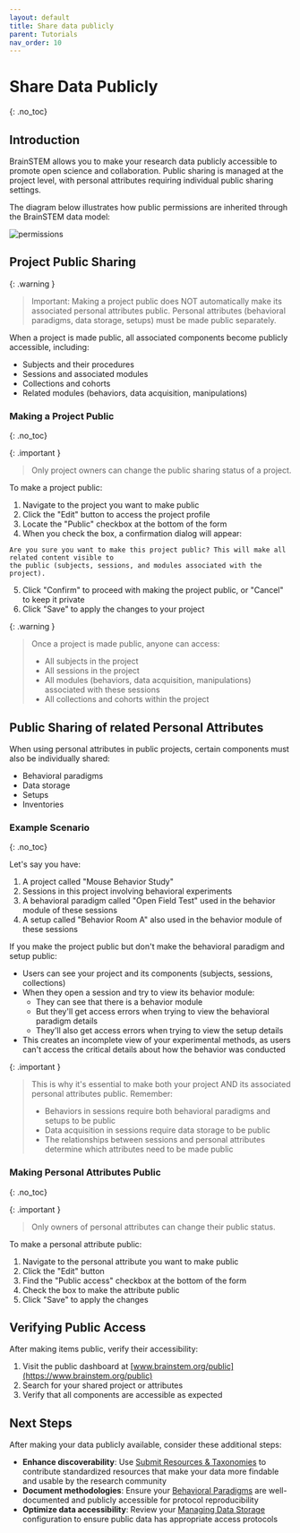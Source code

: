 ```yaml
---
layout: default
title: Share data publicly
parent: Tutorials
nav_order: 10
---
```


# Share Data Publicly
{: .no_toc}

## Introduction

BrainSTEM allows you to make your research data publicly accessible to promote open science and collaboration. Public sharing is managed at the project level, with personal attributes requiring individual public sharing settings.

The diagram below illustrates how public permissions are inherited through the BrainSTEM data model:
 
![permissions]({{site.baseurl}}/assets/images/permission_public.png)

## Project Public Sharing

{: .warning }
> Important: Making a project public does NOT automatically make its associated personal attributes public. Personal attributes (behavioral paradigms, data storage, setups) must be made public separately.

When a project is made public, all associated components become publicly accessible, including:
- Subjects and their procedures
- Sessions and associated modules
- Collections and cohorts
- Related modules (behaviors, data acquisition, manipulations)

### Making a Project Public
{: .no_toc}

{: .important }
> Only project owners can change the public sharing status of a project.

To make a project public:

1. Navigate to the project you want to make public
2. Click the "Edit" button to access the project profile
3. Locate the "Public" checkbox at the bottom of the form
4. When you check the box, a confirmation dialog will appear:
```
Are you sure you want to make this project public? This will make all related content visible to
the public (subjects, sessions, and modules associated with the project).
```
5. Click "Confirm" to proceed with making the project public, or "Cancel" to keep it private
6. Click "Save" to apply the changes to your project

{: .warning }
> Once a project is made public, anyone can access:
> - All subjects in the project
> - All sessions in the project
> - All modules (behaviors, data acquisition, manipulations) associated with these sessions
> - All collections and cohorts within the project

## Public Sharing of related Personal Attributes

When using personal attributes in public projects, certain components must also be individually shared:
- Behavioral paradigms
- Data storage
- Setups
- Inventories

### Example Scenario
{: .no_toc}

Let's say you have:
1. A project called "Mouse Behavior Study"
2. Sessions in this project involving behavioral experiments
3. A behavioral paradigm called "Open Field Test" used in the behavior module of these sessions
4. A setup called "Behavior Room A" also used in the behavior module of these sessions

If you make the project public but don't make the behavioral paradigm and setup public:
- Users can see your project and its components (subjects, sessions, collections)
- When they open a session and try to view its behavior module:
  - They can see that there is a behavior module
  - But they'll get access errors when trying to view the behavioral paradigm details
  - They'll also get access errors when trying to view the setup details
- This creates an incomplete view of your experimental methods, as users can't access the critical details about how the behavior was conducted

{: .important }
> This is why it's essential to make both your project AND its associated personal attributes public. Remember:
> - Behaviors in sessions require both behavioral paradigms and setups to be public
> - Data acquisition in sessions require data storage to be public
> - The relationships between sessions and personal attributes determine which attributes need to be made public


### Making Personal Attributes Public
{: .no_toc}

{: .important }
> Only owners of personal attributes can change their public status.

To make a personal attribute public:

1. Navigate to the personal attribute you want to make public
2. Click the "Edit" button
3. Find the "Public access" checkbox at the bottom of the form
4. Check the box to make the attribute public
5. Click "Save" to apply the changes

## Verifying Public Access

After making items public, verify their accessibility:

1. Visit the public dashboard at [www.brainstem.org/public](https://www.brainstem.org/public)
2. Search for your shared project or attributes
3. Verify that all components are accessible as expected

## Next Steps

After making your data publicly available, consider these additional steps:

- **Enhance discoverability**: Use [Submit Resources & Taxonomies]({{site.baseurl}}/tutorials/submit-resource-and-taxonomies) to contribute standardized resources that make your data more findable and usable by the research community
- **Document methodologies**: Ensure your [Behavioral Paradigms]({{site.baseurl}}/tutorials/behavioral-paradigms) are well-documented and publicly accessible for protocol reproducibility
- **Optimize data accessibility**: Review your [Managing Data Storage]({{site.baseurl}}/tutorials/managing-data-storage) configuration to ensure public data has appropriate access protocols